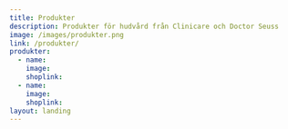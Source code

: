 ```yaml
---
title: Produkter
description: Produkter för hudvård från Clinicare och Doctor Seuss
image: /images/produkter.png
link: /produkter/
produkter:
  - name:
    image:
    shoplink:
  - name:
    image:
    shoplink: 
layout: landing
---
```


